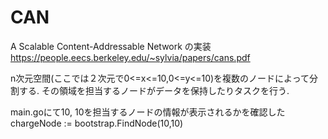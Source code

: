 # CAN
A Scalable Content-Addressable Network の実装
https://people.eecs.berkeley.edu/~sylvia/papers/cans.pdf

n次元空間(ここでは２次元で0<=x<=10,0<=y<=10)を複数のノードによって分割する. その領域を担当するノードがデータを保持したりタスクを行う.

main.goにて10, 10を担当するノードの情報が表示されるかを確認した
chargeNode := bootstrap.FindNode(10,10)

